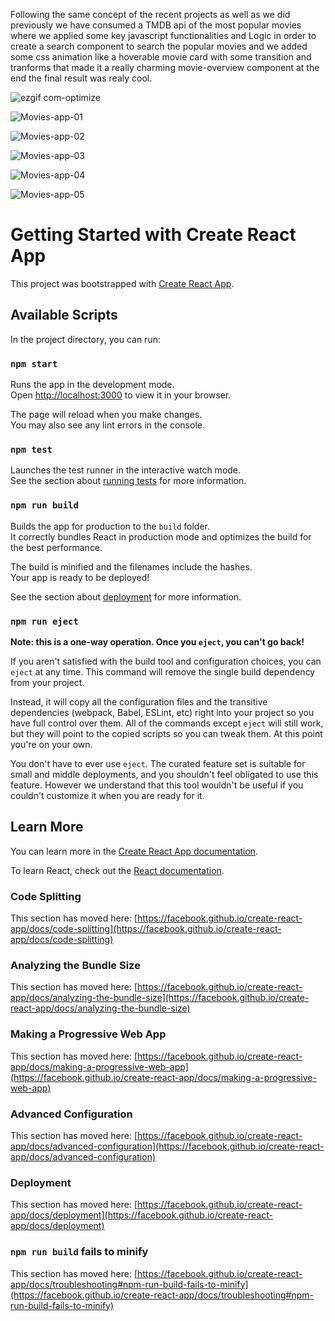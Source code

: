 
Following the same concept of the recent projects as well as we did previously we have consumed a TMDB api of the most popular movies where we applied some key javascript functionalities and Logic in order to create a search component  to search the popular movies and we added some css animation like a hoverable movie card  with some transition and tranforms that made it a really charming movie-overview component at the end the final result was realy cool.


![ezgif com-optimize](https://user-images.githubusercontent.com/85713266/228014453-5440b7fa-77b6-4461-a551-2bba66537b0f.gif)


![Movies-app-01](https://user-images.githubusercontent.com/85713266/192656188-3cba99f0-f150-47df-bcee-73131fe09acb.jpg)

![Movies-app-02](https://user-images.githubusercontent.com/85713266/192656195-7c828cc0-799f-41d5-bc7d-298a091effab.jpg)

![Movies-app-03](https://user-images.githubusercontent.com/85713266/192656201-4861c29c-58af-4069-bc4a-8dd1c92d489e.jpg)

![Movies-app-04](https://user-images.githubusercontent.com/85713266/192656217-aaeea775-4926-4c71-9af0-a646bcf199ff.jpg)



![Movies-app-05](https://user-images.githubusercontent.com/85713266/192656233-8e23dfb6-3e44-4e85-b2f3-02441a9496c7.jpg)














# Getting Started with Create React App

This project was bootstrapped with [Create React App](https://github.com/facebook/create-react-app).

## Available Scripts

In the project directory, you can run:

### `npm start`

Runs the app in the development mode.\
Open [http://localhost:3000](http://localhost:3000) to view it in your browser.

The page will reload when you make changes.\
You may also see any lint errors in the console.

### `npm test`

Launches the test runner in the interactive watch mode.\
See the section about [running tests](https://facebook.github.io/create-react-app/docs/running-tests) for more information.

### `npm run build`

Builds the app for production to the `build` folder.\
It correctly bundles React in production mode and optimizes the build for the best performance.

The build is minified and the filenames include the hashes.\
Your app is ready to be deployed!

See the section about [deployment](https://facebook.github.io/create-react-app/docs/deployment) for more information.

### `npm run eject`

**Note: this is a one-way operation. Once you `eject`, you can't go back!**

If you aren't satisfied with the build tool and configuration choices, you can `eject` at any time. This command will remove the single build dependency from your project.

Instead, it will copy all the configuration files and the transitive dependencies (webpack, Babel, ESLint, etc) right into your project so you have full control over them. All of the commands except `eject` will still work, but they will point to the copied scripts so you can tweak them. At this point you're on your own.

You don't have to ever use `eject`. The curated feature set is suitable for small and middle deployments, and you shouldn't feel obligated to use this feature. However we understand that this tool wouldn't be useful if you couldn't customize it when you are ready for it.

## Learn More

You can learn more in the [Create React App documentation](https://facebook.github.io/create-react-app/docs/getting-started).

To learn React, check out the [React documentation](https://reactjs.org/).

### Code Splitting

This section has moved here: [https://facebook.github.io/create-react-app/docs/code-splitting](https://facebook.github.io/create-react-app/docs/code-splitting)

### Analyzing the Bundle Size

This section has moved here: [https://facebook.github.io/create-react-app/docs/analyzing-the-bundle-size](https://facebook.github.io/create-react-app/docs/analyzing-the-bundle-size)

### Making a Progressive Web App

This section has moved here: [https://facebook.github.io/create-react-app/docs/making-a-progressive-web-app](https://facebook.github.io/create-react-app/docs/making-a-progressive-web-app)

### Advanced Configuration

This section has moved here: [https://facebook.github.io/create-react-app/docs/advanced-configuration](https://facebook.github.io/create-react-app/docs/advanced-configuration)

### Deployment

This section has moved here: [https://facebook.github.io/create-react-app/docs/deployment](https://facebook.github.io/create-react-app/docs/deployment)

### `npm run build` fails to minify

This section has moved here: [https://facebook.github.io/create-react-app/docs/troubleshooting#npm-run-build-fails-to-minify](https://facebook.github.io/create-react-app/docs/troubleshooting#npm-run-build-fails-to-minify)
